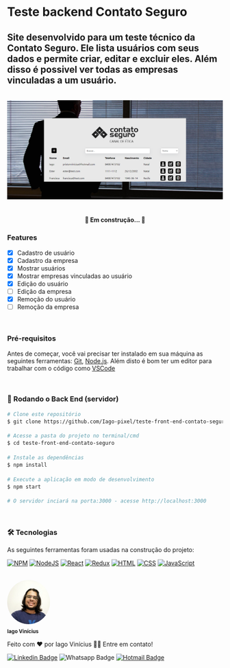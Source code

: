 # Teste backend Contato Seguro

## Site desenvolvido para um teste técnico da Contato Seguro. Ele lista usuários com seus dados e permite criar, editar e excluir eles. Além disso é possivel ver todas as empresas vinculadas a um usuário.

<br>

<div align="center"><img src="./src/img/site.png"></div>

<br>

<h4 align="center"> 
	🚧  Em construção...  🚧
</h4>

### Features

- [x] Cadastro de usuário
- [x] Cadastro da empresa
- [x] Mostrar usuários
- [x] Mostrar empresas vinculadas ao usuário
- [x] Edição do usuário
- [ ] Edição da empresa
- [x] Remoção do usuário
- [ ] Remoção da empresa

<br>

### Pré-requisitos

Antes de começar, você vai precisar ter instalado em sua máquina as seguintes ferramentas:
[Git](https://git-scm.com), [Node.js](https://nodejs.org/en/).
Além disto é bom ter um editor para trabalhar com o código como [VSCode](https://code.visualstudio.com/)

<br>

### 🎲 Rodando o Back End (servidor)

```bash
# Clone este repositório
$ git clone https://github.com/Iago-pixel/teste-front-end-contato-seguro.git

# Acesse a pasta do projeto no terminal/cmd
$ cd teste-front-end-contato-seguro

# Instale as dependências
$ npm install

# Execute a aplicação em modo de desenvolvimento
$ npm start

# O servidor inciará na porta:3000 - acesse http://localhost:3000
```

<br>

### 🛠 Tecnologias

As seguintes ferramentas foram usadas na construção do projeto:

[![NPM](https://img.shields.io/badge/NPM-%23CB3837.svg?style=for-the-badge&logo=npm&logoColor=white)](https://www.npmjs.com/)
[![NodeJS](https://img.shields.io/badge/node.js-6DA55F?style=for-the-badge&logo=node.js&logoColor=white)](https://nodejs.org/en)
[![React](https://img.shields.io/badge/react-%2320232a.svg?style=for-the-badge&logo=react&logoColor=%2361DAFB)](https://react.dev/)
[![Redux](https://img.shields.io/badge/redux-%23593d88.svg?style=for-the-badge&logo=redux&logoColor=white)](https://redux.js.org/)
[![HTML](https://img.shields.io/badge/HTML-239120?style=for-the-badge&logo=html5&logoColor=white)](https://developer.mozilla.org/pt-BR/docs/Web/HTML)
[![CSS](https://img.shields.io/badge/CSS-239120?&style=for-the-badge&logo=css3&logoColor=white)](https://developer.mozilla.org/pt-BR/docs/Web/CSS)
[![JavaScript](https://img.shields.io/badge/javascript-%23323330.svg?style=for-the-badge&logo=javascript&logoColor=%23F7DF1E)](https://developer.mozilla.org/pt-BR/docs/Web/JavaScript)

<br>

<img style="border-radius: 50%;" src="./src/img/perfil.jpeg" width="100px;" alt=""/>
<br />
<sub><b>Iago Vinícius</b></sub>

Feito com ❤️ por Iago Vinícius 👋🏽 Entre em contato!

[![Linkedin Badge](https://img.shields.io/badge/-Iago%20Vinícius-blue?style=flat-square&logo=Linkedin&logoColor=white&link=https://www.linkedin.com/in/iago-vinicius-souza/)](https://www.linkedin.com/in/iago-vinicius-souza/)
![Whatsapp Badge](https://img.shields.io/badge/-+5584987473102-25D366?style=flat-square&logo=whatsapp&logoColor=white&link=tel:+5584987473102)
[![Hotmail Badge](https://img.shields.io/badge/-pristonvinicius@hotmail.com-0078D4?style=flat-square&logo=microsoft-outlook&logoColor=white&link=mailto:pristonvinicius@hotmail.com)](mailto:pristonvinicius@hotmail.com)

